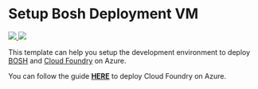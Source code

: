 # Setup Bosh Deployment VM

<a href="https://portal.azure.com/#create/Microsoft.Template/uri/https%3A%2F%2Fraw.githubusercontent.com%2Fabhinabsarkar%2Fcloud-foundry%2Fmain%2Fsrc%2Fbosh-setup%2Fazuredeploy.json" target="_blank">
    <img src="http://azuredeploy.net/deploybutton.png"/>
</a>
<a href="http://armviz.io/#/?load=https%3A%2F%2Fraw.githubusercontent.com%2Fabhinabsarkar%2Fcloud-foundry%2Fmain%2Fsrc%2Fbosh-setup%2Fazuredeploy.json" target="_blank">
    <img src="http://armviz.io/visualizebutton.png"/>
</a>

This template can help you setup the development environment to deploy [BOSH](http://bosh.io/) and [Cloud Foundry](https://www.cloudfoundry.org/) on Azure.

You can follow the guide [**HERE**](https://github.com/cloudfoundry-incubator/bosh-azure-cpi-release/blob/master/docs/guidance.md) to deploy Cloud Foundry on Azure.
